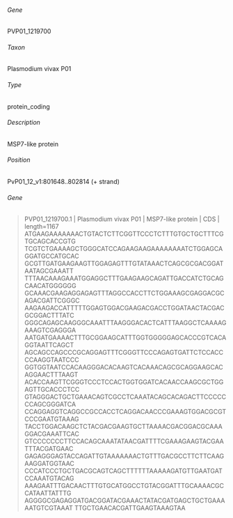 ###### Gene
PVP01_1219700
###### Taxon
Plasmodium vivax P01
###### Type
protein_coding
###### Description
MSP7-like protein
###### Position 
PvP01_12_v1:801648..802814 (+ strand)
###### Gene 
>PVP01_1219700.1  | Plasmodium vivax P01 | MSP7-like protein | CDS | length=1167
ATGAAGAAAAAAACTGTACTCTTCGGTTCCCTCTTTGTGCTGCTTTCGTGCAGCACCGTG
TCGTCTGAAAAGCTGGGCATCCAGAAGAAGAAAAAAAATCTGGAGCAGGATGCCATGCAC
GCGTTGATGAAGAAGTTGGAGAGTTTGTATAAACTCAGCGCGACGGATAATAGCGAAATT
TTTAACAAAGAAATGGAGGCTTTGAAGAAGCAGATTGACCATCTGCAGCAACATGGGGGG
GCAAACGAAGAGGAGAGTTTAGGCCACCTTCTGGAAAGCGAGGACGCAGACGATTCGGGC
AAGAAGACCATTTTTGGAGTGGACGAAGACGACCTGGATAACTACGACGCGGACTTTATC
GGGCAGAGCAAGGGCAAATTTAAGGGACACTCATTTAAGGCTCAAAAGAAAGTCGAGGGA
AATGATGAAAACTTTGCGGAAGCATTTGGTGGGGGAGCACCCGTCACAGGTAATTCAGCT
AGCAGCCAGCCCGCAGGAGTTTCGGGTTCCCAGAGTGATTCTCCACCCCAAGGTAATCCC
GGTGGTAATCCACAAGGGACACAAGTCACAAACAGCGCAGGAAGCACAGGAACTTTAAGT
ACACCAAGTTCGGGTCCCTCCACTGGTGGATCACAACCAAGCGCTGGAGTTGCACCCTCC
GTAGGGACTGCTGAAACAGTCGCCTCAAATACAGCACAGACTTCCCCCCCAGCGGGATCA
CCAGGAGGTCAGGCCGCCACCTCAGGACAACCCGAAAGTGGACGCGTCCCGAATGTAAAG
TACCTGGACAAGCTCTACGACGAAGTGCTTAAAACGACGGACGCAAAGGACGAAATTCAC
GTCCCCCCCTTCCACAGCAAATATAACGATTTTCGAAAGAAGTACGAATTTACGATGAAC
GAGAGGGAGTACCAGATTGTAAAAAAACTGTTTGACGCCTTCTTCAAGAAGGATGGTAAC
CCCATCCCTGCTGACGCAGTCAGCTTTTTTAAAAAGATGTTGAATGATCCAAATGTACAG
AAAGAATTTGACAACTTTGTGCATGGCCTGTACGGATTTGCAAAACGCCATAATTATTTG
AGGGGCGAGAGGATGACGGATACGAAACTATACGATGAGCTGCTGAAAAATGTCGTAAAT
TTGCTGAACACGATTGAAGTAAAGTAA
